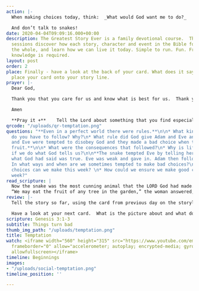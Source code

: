 ```yaml
---
action: |-
  When making choices today, think:  _What would God want me to do?_

  And don’t talk to snakes!
date: 2020-04-04T09:09:16.000+00:00
description: The Greatest Story Ever is a family devotional course.  Through daily
  sessions discover how each story, character and event in the Bible forms part of
  the whole, and learn how we can live it today. Simple to run. Fun. Free. No prior
  knowledge is required.
layout: post
order: 2
place: Finally - have a look at the back of your card. What does it say? You can now
  place your card onto your story line.
prayer: |-
  Dear God,

  Thank you that you care for us and know what is best for us.  Thank you that you love us even when we disobey you. Please help us to do what you ask and not give in to temptation. Give us wisdom to make good choices.

  Amen

  **Pray it +**    Tell the Lord about something that you find especially tempting and ask him for his help.
qrcode: "/uploads/qr-temptation.png"
questions: "**Even in a perfect world there were rules.**\n\n* What kind of rules
  do you have to follow? Why?\n* What rule did God give Adam and Eve and why? v.3\n\n**Adam
  and Eve were tempted to disobey God and they made a bad choice when they ate the
  fruit.**\n\n* What were the consequences that followed?\n* Why is life so much better
  if we do what God tells us?\n\n**The snake tempted Eve by telling her lies and questioning
  what God had said was true. Eve was weak and gave in. Adam then followed.**\n\n*
  In what ways and when are we sometimes tempted to make bad choices?\n* What good
  choices can we make this week? \n* How could we ensure we make good choices this
  week?"
read_scripture: |
  Now the snake was the most cunning animal that the LORD God had made. The snake asked the woman, “Did God really tell you not to eat fruit from any tree in the garden?”
  “We may eat the fruit of any tree in the garden,” the woman answered, “except the tree in the middle of it. God told us not to eat the fruit of that tree or even touch it; if we do, we will die.”
review: |-
  Tell the story so far, using the card from previous day on the storyline.

  Have a look at your next card.  What is the picture about and what do the words say?
scripture: Genesis 3:1-3
subtitle: Things turn bad
thumb_img_path: "/uploads/temptation.png"
title: Temptation
watch: <iframe width="560" height="315" src="https://www.youtube.com/embed/Kg2lkCxjMg8?enablejsapi=1&origin=https://www.thegreateststoryever.org\"
  frameborder="0" allow="accelerometer; autoplay; encrypted-media; gyroscope; picture-in-picture"
  allowfullscreen></iframe>
timeline: Beginnings
images:
- "/uploads/social-temptation.png"
timeline_position: ''

---
```

